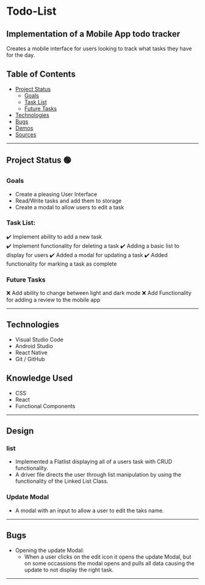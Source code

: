 # Todo-List
## Implementation of a Mobile App todo tracker

Creates a mobile interface for users looking to track what tasks they have for the day.

## Table of Contents
- [Project Status](#project-status)
   - [Goals](#goals)
   - [Task List](#task-list)
   - [Future Tasks](#future-tasks)
- [Technologies](#technologies)
- [Bugs](#bugs)
- [Demos](#demos)
- [Sources](#sources)

---
## Project Status :green_circle:
### Goals
- Create a pleasing User Interface
- Read/Write tasks and add them to storage
- Create a modal to allow users to edit a task

### Task List: 
:heavy_check_mark: Implement ability to add a new task  
:heavy_check_mark: Implement functionality for deleting a task
:heavy_check_mark: Adding a basic list to display for users
:heavy_check_mark: Added a modal for updating a task 
:heavy_check_mark: Added functionality for marking a task as complete 

<!--- 
Emojis for the Task List:
DONE =      :heavy_check_mark:
NOT DONE =  :x:
WIP =       :recycle:
BUGGED =    :warning:
 --->

### Future Tasks  
:x: Add ability to change between light and dark mode 
:x: Add Functionality for adding a review to the mobile app

---
## Technologies
- Visual Studio Code
- Android Studio
- React Native
- Git / GitHub

## Knowledge Used
- CSS
- React
- Functional Components

---
## Design
### list
- Implemented a Flatlist displaying all of a users task with CRUD functionality.
- A driver file directs the user through list manipulation by using the functionality of the Linked List Class. 
### Update Modal
- A modal with an input to allow a user to edit the taks name.

---
## Bugs
- Opening the update Modal:
   - When a user clicks on the edit icon it opens the update Modal, but on some occassions the modal opens and pulls all data causing the update to not display the right task.

---

